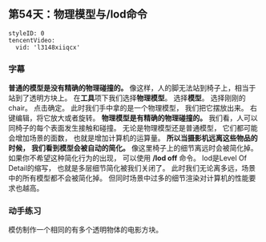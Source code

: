 ## 第54天：物理模型与/lod命令
 

```@TencentVideo
styleID: 0
tencentVideo:
  vid: 'l3148xiiqcx'

```



### 字幕

**普通的模型是没有精确的物理碰撞的。**
像这样，人的脚无法站到椅子上，相当于站到了透明方块上。
在**工具**项下我们选择**物理模型**。
选择**模型**。
选择刚刚的chair。
点击确定。
此时我们手中拿的是一个物理模型，
我们把它摆放出来。
右键编辑，将它放大或者旋转。
**物理模型是有精确的物理碰撞的。**
我们看，人可以同椅子的每个表面发生接触和碰撞。
无论是物理模型还是普通模型，
它们都可能会增加场景的面数，
也就是增加计算机的运算量。
**所以当摄影机远离这些物品的时候，**
**我们看到模型会被自动的简化。**
像这里椅子上的细节离远时会被简化掉。
如果你不希望这种简化行为的出现，
可以使用 **/lod off** 命令。
lod是Level Of Detail的缩写，
也就是多层细节简化被我们关闭了。
此时我们无论离多远，场景中的所有模型都不会被简化掉。
但同时场景中过多的细节渲染对计算机的性能要求也越高。

### 动手练习
模仿制作一个相同的有多个透明物体的电影方块。